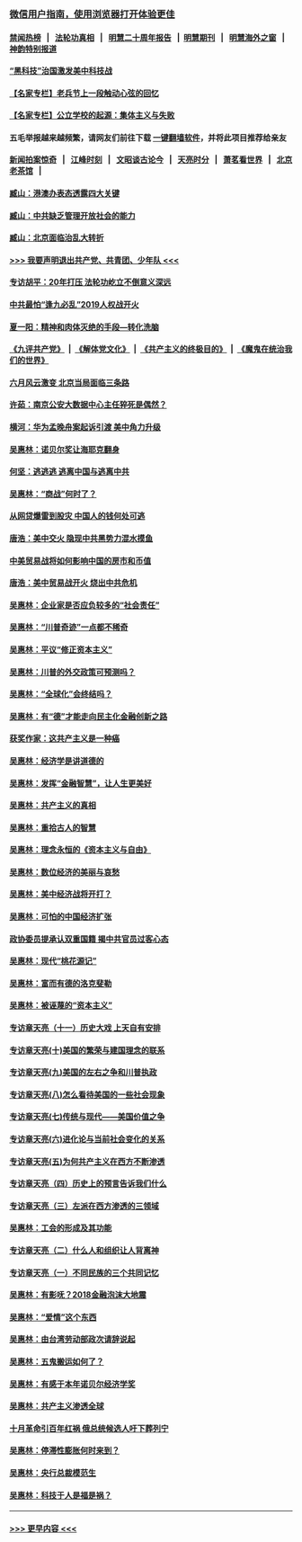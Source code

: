 ### [微信用户指南，使用浏览器打开体验更佳](https://github.com/gfw-breaker/banned-news1/blob/master/indexes/wechat-guide.md?t=0)
#### [禁闻热榜](热点新闻.md?t=0)  &nbsp;&nbsp;|&nbsp;&nbsp; [法轮功真相](https://github.com/gfw-breaker/truth/blob/master/README.md?t=0) &nbsp;&nbsp;|&nbsp;&nbsp; [明慧二十周年报告](https://github.com/gfw-breaker/mh-reports/blob/master/README.md?t=0) &nbsp;&nbsp;|&nbsp;&nbsp;[明慧期刊](https://github.com/gfw-breaker/mh-qikan) &nbsp;&nbsp;|&nbsp;&nbsp; [明慧海外之窗](https://github.com/gfw-breaker/mh-news/blob/master/README.md?t=0) &nbsp;&nbsp;|&nbsp;&nbsp; [神韵特别报道](https://github.com/gfw-breaker/mh-news/blob/master/shenyun.md?t=0)
#### [“黑科技”治国激发美中科技战](../pages/nsc423/n11638056.md?t=02050533) 
#### [【名家专栏】老兵节上一段触动心弦的回忆](../pages/nsc423/n11646016.md?t=02050533) 
#### [【名家专栏】公立学校的起源：集体主义与失败](../pages/nsc423/n11601833.md?t=02050533) 
#### 五毛举报越来越频繁，请网友们前往下载 [一键翻墙软件](https://github.com/gfw-breaker/ssr-accounts)，并将此项目推荐给亲友
#### [新闻拍案惊奇](https://github.com/gfw-breaker/banned-news1/blob/master/pages/link4.md) &nbsp;&nbsp;|&nbsp;&nbsp; [江峰时刻](https://github.com/gfw-breaker/banned-news1/blob/master/pages/link4.md) &nbsp;&nbsp;|&nbsp;&nbsp; [文昭谈古论今](https://github.com/gfw-breaker/banned-news1/blob/master/pages/link4.md) &nbsp;&nbsp;|&nbsp;&nbsp; [天亮时分](https://github.com/gfw-breaker/banned-news1/blob/master/pages/link4.md) &nbsp;&nbsp;|&nbsp;&nbsp; [萧茗看世界](https://github.com/gfw-breaker/banned-news1/blob/master/pages/link4.md) &nbsp;&nbsp;|&nbsp;&nbsp; [北京老茶馆](https://github.com/gfw-breaker/banned-news1/blob/master/pages/link4.md) &nbsp;&nbsp;|&nbsp;&nbsp; 
#### [臧山：港澳办表态透露四大关键](../pages/nsc423/n11421628.md?t=02050533) 
#### [臧山：中共缺乏管理开放社会的能力](../pages/nsc423/n11407457.md?t=02050533) 
#### [臧山：北京面临治乱大转折](../pages/nsc423/n11406895.md?t=02050533) 
#### [>>> 我要声明退出共产党、共青团、少年队 <<<](https://github.com/begood0513/goodnews/blob/master/quit/letter.md) 
#### [专访胡平：20年打压 法轮功屹立不倒意义深远](../pages/nsc423/n11398800.md?t=02050533) 
#### [中共最怕“逢九必乱”2019人权战开火](../pages/nsc423/n11385248.md?t=02050533) 
#### [夏一阳：精神和肉体灭绝的手段—转化洗脑](../pages/nsc423/n11368250.md?t=02050533) 
#### [《九评共产党》](https://github.com/begood0513/9ping.md/blob/master/README.md) &nbsp;|&nbsp; [《解体党文化》](../../../../jtdwh.md/blob/master/README.md)  &nbsp;|&nbsp; [《共产主义的终极目的》](../../../../gczydzjmd.md/blob/master/README.md) &nbsp;|&nbsp; [《魔鬼在统治我们的世界》](../../../../mgztzwmdsj.md/blob/master/README.md) 
#### [六月风云激变 北京当局面临三条路](../pages/nsc423/n11313668.md?t=02050533) 
#### [许茹：南京公安大数据中心主任猝死是偶然？](../pages/nsc423/n11064744.md?t=02050533) 
#### [横河：华为孟晚舟案起诉引渡 美中角力升级](../pages/nsc423/n11027230.md?t=02050533) 
#### [吴惠林：诺贝尔奖让海耶克翻身](../pages/nsc423/n10890049.md?t=02050533) 
#### [何坚：逃逃逃 逃离中国与逃离中共](../pages/nsc423/n10592891.md?t=02050533) 
#### [吴惠林：“商战”何时了？](../pages/nsc423/n10573558.md?t=02050533) 
#### [从网贷爆雷到股灾 中国人的钱何处可逃](../pages/nsc423/n10572800.md?t=02050533) 
#### [唐浩：美中交火 隐现中共黑势力混水摸鱼](../pages/nsc423/n10544040.md?t=02050533) 
#### [中美贸易战将如何影响中国的房市和币值](../pages/nsc423/n10543697.md?t=02050533) 
#### [唐浩：美中贸易战开火 烧出中共危机](../pages/nsc423/n10540126.md?t=02050533) 
#### [吴惠林：企业家是否应负较多的“社会责任”](../pages/nsc423/n10535022.md?t=02050533) 
#### [吴惠林：“川普奇迹”一点都不稀奇](../pages/nsc423/n10512808.md?t=02050533) 
#### [吴惠林：平议“修正资本主义”](../pages/nsc423/n10495724.md?t=02050533) 
#### [吴惠林：川普的外交政策可预测吗？](../pages/nsc423/n10462387.md?t=02050533) 
#### [吴惠林：“全球化”会终结吗？](../pages/nsc423/n10452838.md?t=02050533) 
#### [吴惠林：有“德”才能走向民主化金融创新之路](../pages/nsc423/n10432292.md?t=02050533) 
#### [获奖作家：这共产主义是一种癌](../pages/nsc423/n10431541.md?t=02050533) 
#### [吴惠林：经济学是讲道德的](../pages/nsc423/n10398014.md?t=02050533) 
#### [吴惠林：发挥“金融智慧”，让人生更美好](../pages/nsc423/n10375019.md?t=02050533) 
#### [吴惠林：共产主义的真相](../pages/nsc423/n10351394.md?t=02050533) 
#### [吴惠林：重拾古人的智慧](../pages/nsc423/n10337691.md?t=02050533) 
#### [吴惠林：理念永恒的《资本主义与自由》](../pages/nsc423/n10316274.md?t=02050533) 
#### [吴惠林：数位经济的美丽与哀愁](../pages/nsc423/n10292946.md?t=02050533) 
#### [吴惠林：美中经济战将开打？](../pages/nsc423/n10258825.md?t=02050533) 
#### [吴惠林：可怕的中国经济扩张](../pages/nsc423/n10219147.md?t=02050533) 
#### [政协委员提承认双重国籍 揭中共官员过客心态](../pages/nsc423/n10208809.md?t=02050533) 
#### [吴惠林：现代“桃花源记”](../pages/nsc423/n10185234.md?t=02050533) 
#### [吴惠林：富而有德的洛克斐勒](../pages/nsc423/n10142264.md?t=02050533) 
#### [吴惠林：被诬蔑的“资本主义”](../pages/nsc423/n10124816.md?t=02050533) 
#### [专访章天亮（十一）历史大戏 上天自有安排](../pages/nsc423/n10094905.md?t=02050533) 
#### [专访章天亮(十)美国的繁荣与建国理念的联系](../pages/nsc423/n10094899.md?t=02050533) 
#### [专访章天亮(九)美国的左右之争和川普执政](../pages/nsc423/n10094889.md?t=02050533) 
#### [专访章天亮(八)怎么看待美国的一些社会现象](../pages/nsc423/n10094857.md?t=02050533) 
#### [专访章天亮(七)传统与现代——美国价值之争](../pages/nsc423/n10093140.md?t=02050533) 
#### [专访章天亮(六)进化论与当前社会变化的关系](../pages/nsc423/n10092036.md?t=02050533) 
#### [专访章天亮(五)为何共产主义在西方不断渗透](../pages/nsc423/n10083620.md?t=02050533) 
#### [专访章天亮（四）历史上的预言告诉我们什么](../pages/nsc423/n10083606.md?t=02050533) 
#### [专访章天亮（三）左派在西方渗透的三领域](../pages/nsc423/n10081115.md?t=02050533) 
#### [吴惠林：工会的形成及其功能](../pages/nsc423/n10080633.md?t=02050533) 
#### [专访章天亮（二）什么人和组织让人背离神](../pages/nsc423/n10076637.md?t=02050533) 
#### [专访章天亮（一）不同民族的三个共同记忆](../pages/nsc423/n10074188.md?t=02050533) 
#### [吴惠林：有影呒？2018金融泡沫大地震](../pages/nsc423/n10040534.md?t=02050533) 
#### [吴惠林：“爱情”这个东西](../pages/nsc423/n10019423.md?t=02050533) 
#### [吴惠林：由台湾劳动部政次请辞说起](../pages/nsc423/n9979679.md?t=02050533) 
#### [吴惠林：五鬼搬运如何了？](../pages/nsc423/n9925338.md?t=02050533) 
#### [吴惠林：有感于本年诺贝尔经济学奖](../pages/nsc423/n9871883.md?t=02050533) 
#### [吴惠林：共产主义渗透全球](../pages/nsc423/n9812748.md?t=02050533) 
#### [十月革命引百年红祸 俄总统候选人吁下葬列宁](../pages/nsc423/n9810182.md?t=02050533) 
#### [吴惠林：停滞性膨胀何时来到？](../pages/nsc423/n9764136.md?t=02050533) 
#### [吴惠林：央行总裁模范生](../pages/nsc423/n9728134.md?t=02050533) 
#### [吴惠林：科技于人是福是祸？](../pages/nsc423/n9672982.md?t=02050533) 

----
#### [ >>> 更早内容 <<< ](../indexes/nsc423-earlier.md)

